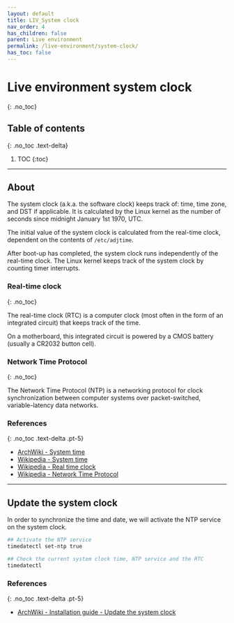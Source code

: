 ```yaml
---
layout: default
title: LIV_System clock
nav_order: 4
has_children: false
parent: Live environment
permalink: /live-environment/system-clock/
has_toc: false
---
```


# Live environment system clock
{: .no_toc}

## Table of contents
{: .no_toc .text-delta}

1. TOC
{:toc}

---

## About

The system clock (a.k.a. the software clock) keeps track of: time, time zone, and DST if applicable. It is calculated by the Linux kernel as the number of seconds since midnight January 1st 1970, UTC.

The initial value of the system clock is calculated from the real-time clock, dependent on the contents of `/etc/adjtime`.

After boot-up has completed, the system clock runs independently of the real-time clock. The Linux kernel keeps track of the system clock by counting timer interrupts.

### Real-time clock
{: .no_toc}

The real-time clock (RTC) is a computer clock (most often in the form of an integrated circuit) that keeps track of the time.

On a motherboard, this integrated circuit is powered by a CMOS battery (usually a CR2032 button cell).

### Network Time Protocol
{: .no_toc}

The Network Time Protocol (NTP) is a networking protocol for clock synchronization between computer systems over packet-switched, variable-latency data networks.

### References
{: .no_toc .text-delta .pt-5}

- [ArchWiki - System time](https://wiki.archlinux.org/index.php/System_time)
- [Wikipedia - System time](https://en.wikipedia.org/wiki/System_time)
- [Wikipedia - Real time clock](https://en.wikipedia.org/wiki/Real-time_clock)
- [Wikipedia - Network Time Protocol](https://en.wikipedia.org/wiki/Network_Time_Protocol)

---

## Update the system clock

In order to synchronize the time and date, we will activate the NTP service on the system clock.

```bash
## Activate the NTP service
timedatectl set-ntp true

## Check the current system clock time, NTP service and the RTC
timedatectl
```

### References
{: .no_toc .text-delta .pt-5}

- [ArchWiki - Installation guide - Update the system clock](https://wiki.archlinux.org/index.php/Installation_guide#Update_the_system_clock)
